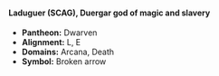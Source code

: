 #### Laduguer (SCAG), Duergar god of magic and slavery
- **Pantheon:** Dwarven
- **Alignment:** L, E
- **Domains:** Arcana, Death
- **Symbol:** Broken arrow